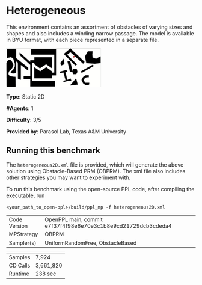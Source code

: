 # Heterogeneous

This environment contains an assortment of obstacles of varying sizes and shapes and also includes a winding narrow passage.
The model is available in BYU format, with each piece represented in a separate file.

<img src="Media/Het.gif" alt="Heterogeneous Solution" width="50%" height="50%"/>

__Type__: Static 2D

__#Agents__: 1

__Difficulty__: 3/5

__Provided by__: Parasol Lab, Texas A&M University

## Running this benchmark
The ```heterogeneous2D.xml``` file is provided, which will generate the above solution using Obstacle-Based PRM (OBPRM). The xml file also includes other strategies you may want to experiment with.

To run this benchmark using the open-source PPL code, after compiling the executable, run

```
<your_path_to_open-ppl>/build/ppl_mp -f heterogeneous2D.xml
```

|  |  |
| ------ | ------ |
| Code Version       |  OpenPPL main, commit e7f37f4f98e6e70e3c1b8e9cd21729dcb3cdeda4 |
| MPStrategy       |   OBPRM     |
| Sampler(s)       |   UniformRandomFree, ObstacleBased     |

|  |  |
| ------ | ------ |
| Samples       |   7,924    |
| CD Calls       |   3,661,820   |
| Runtime       |    238 sec   |
